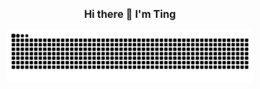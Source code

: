 <h2 align="center">Hi there 👋 I'm Ting</h2>

<p align="center">
  <img src="https://raw.githubusercontent.com/tingchen1992/tingchen1992/output/snake.svg" alt="GitHub Snake Animation">
</p>


